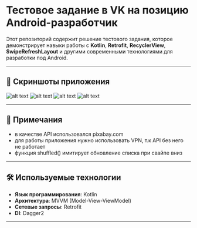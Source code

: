 # Тестовое задание в VK на позицию Android-разработчик

Этот репозиторий содержит решение тестового задания, которое демонстрирует навыки работы с **Kotlin**, **Retrofit**, **RecyclerView**, **SwipeRefreshLayout** и другими современными технологиями для разработки под Android.

---

## 📱 Скриншоты приложения

![alt text](https://github.com/Ignat1902/TestTaskVK/blob/master/screenshots/photo_2025-02-24_23-26-45%20(2).jpg)
![alt text](https://github.com/Ignat1902/TestTaskVK/blob/master/screenshots/photo_2025-02-24_23-26-44%20(2).jpg)
![alt text](https://github.com/Ignat1902/TestTaskVK/blob/master/screenshots/photo_2025-02-24_23-26-44.jpg)
![alt text](https://github.com/Ignat1902/TestTaskVK/blob/master/screenshots/photo_2025-02-24_23-26-45.jpg)

---

## 📝 Примечания

- в качестве API использовался pixabay.com
- для работы приложения нужно использовать VPN, т.к API без него не работает
- функция shuffled() имитирует обновление списка при свайпе вниз
   
---

## 🛠️ Используемые технологии

- **Язык программирования**: Kotlin
- **Архитектура**: MVVM (Model-View-ViewModel)
- **Сетевые запросы**: Retrofit
- **DI**: Dagger2

---

